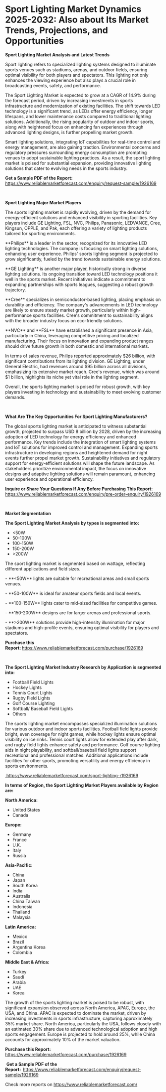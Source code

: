 <p><h1>Sport Lighting Market Dynamics 2025-2032: Also about Its Market Trends, Projections, and Opportunities</h1></p><p><strong>Sport Lighting Market Analysis and Latest Trends</strong></p>
<p><p>Sport lighting refers to specialized lighting systems designed to illuminate sports venues such as stadiums, arenas, and outdoor fields, ensuring optimal visibility for both players and spectators. This lighting not only enhances the viewing experience but also plays a crucial role in broadcasting events, safety, and performance.</p><p>The Sport Lighting Market is expected to grow at a CAGR of 14.9% during the forecast period, driven by increasing investments in sports infrastructure and modernization of existing facilities. The shift towards LED technology is a significant trend, as LEDs offer energy efficiency, longer lifespans, and lower maintenance costs compared to traditional lighting solutions. Additionally, the rising popularity of outdoor and indoor sports, along with heightened focus on enhancing fan experiences through advanced lighting designs, is further propelling market growth.</p><p>Smart lighting solutions, integrating IoT capabilities for real-time control and energy management, are also gaining traction. Environmental concerns and regulatory pressures surrounding energy consumption are prompting venues to adopt sustainable lighting practices. As a result, the sport lighting market is poised for substantial expansion, providing innovative lighting solutions that cater to evolving needs in the sports industry.</p></p>
<p><strong>Get a Sample PDF of the Report:&nbsp;</strong> <a href="https://www.reliablemarketforecast.com/enquiry/request-sample/1926169?utm_campaign=1888&utm_medium=2&utm_source=Github&utm_content=ia&utm_term=15012025&utm_id=sport-lighting">https://www.reliablemarketforecast.com/enquiry/request-sample/1926169</a></p>
<p>&nbsp;</p>
<p><strong>Sport Lighting Major Market Players</strong></p>
<p><p>The sports lighting market is rapidly evolving, driven by the demand for energy-efficient solutions and enhanced visibility in sporting facilities. Key players include GE Lighting, FSL, NVC, Philips, Panasonic, LEDVANCE, Cree, Kingsun, OPPLE, and Pak, each offering a variety of lighting products tailored for sporting environments.</p><p>**Philips** is a leader in the sector, recognized for its innovative LED lighting technologies. The company is focusing on smart lighting solutions, enhancing user experience. Philips' sports lighting segment is projected to grow significantly, fueled by the trend towards sustainable energy solutions.</p><p>**GE Lighting** is another major player, historically strong in diverse lighting solutions. Its ongoing transition toward LED technology positions it well in the sports market. Recent initiatives indicate a commitment to expanding partnerships with sports leagues, suggesting a robust growth trajectory.</p><p>**Cree** specializes in semiconductor-based lighting, placing emphasis on durability and efficiency. The company's advancements in LED technology are likely to ensure steady market growth, particularly within high-performance sports facilities. Cree's commitment to sustainability aligns with the broader industry focus on eco-friendly solutions.</p><p>**NVC** and **FSL** have established a significant presence in Asia, particularly in China, leveraging competitive pricing and localized manufacturing. Their focus on innovation and expanding product ranges should drive future growth in both domestic and international markets.</p><p>In terms of sales revenue, Philips reported approximately $26 billion, with significant contributions from its lighting division. GE Lighting, under General Electric, had revenues around $95 billion across all divisions, emphasizing its extensive market reach. Cree's revenue, which was around $1 billion, highlights its niche yet vital role in the lighting segment. </p><p>Overall, the sports lighting market is poised for robust growth, with key players investing in technology and sustainability to meet evolving customer demands.</p></p>
<p>&nbsp;</p>
<p><strong>What Are The Key Opportunities For Sport Lighting Manufacturers?</strong></p>
<p><p>The global sports lighting market is anticipated to witness substantial growth, projected to surpass USD 8 billion by 2028, driven by the increasing adoption of LED technology for energy efficiency and enhanced performance. Key trends include the integration of smart lighting systems and IoT solutions for improved control and management. Expanding sports infrastructure in developing regions and heightened demand for night events further propel market growth. Sustainability initiatives and regulatory support for energy-efficient solutions will shape the future landscape. As stakeholders prioritize environmental impact, the focus on innovative designs and adaptive lighting solutions will remain paramount, enhancing user experience and operational efficiency.</p></p>
<p><strong>Inquire or Share Your Questions If Any Before Purchasing This Report:</strong> <a href="https://www.reliablemarketforecast.com/enquiry/pre-order-enquiry/1926169?utm_campaign=1888&utm_medium=2&utm_source=Github&utm_content=ia&utm_term=15012025&utm_id=sport-lighting">https://www.reliablemarketforecast.com/enquiry/pre-order-enquiry/1926169</a></p>
<p>&nbsp;</p>
<p><strong>Market Segmentation</strong></p>
<p><strong>The Sport Lighting Market Analysis by types is segmented into:</strong></p>
<p><ul><li><50W</li><li>50-100W</li><li>100-150W</li><li>150-200W</li><li>>200W</li></ul></p>
<p><p>The sport lighting market is segmented based on wattage, reflecting different applications and field sizes. </p><p>- **<50W** lights are suitable for recreational areas and small sports venues.  </p><p>- **50-100W** is ideal for amateur sports fields and local events.  </p><p>- **100-150W** lights cater to mid-sized facilities for competitive games.  </p><p>- **150-200W** designs are for larger arenas and professional sports.  </p><p>- **>200W** solutions provide high-intensity illumination for major stadiums and high-profile events, ensuring optimal visibility for players and spectators.</p></p>
<p><strong>Purchase this Report:&nbsp;</strong><a href="https://www.reliablemarketforecast.com/purchase/1926169?utm_campaign=1888&utm_medium=2&utm_source=Github&utm_content=ia&utm_term=15012025&utm_id=sport-lighting">https://www.reliablemarketforecast.com/purchase/1926169</a></p>
<p>&nbsp;</p>
<p><strong>The Sport Lighting Market Industry Research by Application is segmented into:</strong></p>
<p><ul><li>Football Field Lights</li><li>Hockey Lights</li><li>Tennis Court Lights</li><li>Rugby Field Lights</li><li>Golf Course Lighting</li><li>Softball/ Baseball Field Lights</li><li>Others</li></ul></p>
<p><p>The sports lighting market encompasses specialized illumination solutions for various outdoor and indoor sports facilities. Football field lights provide bright, even coverage for night games, while hockey lights ensure optimal visibility on ice rinks. Tennis court lights allow for extended play after dark, and rugby field lights enhance safety and performance. Golf course lighting aids in night playability, and softball/baseball field lights support recreational and professional matches. Additional applications include facilities for other sports, promoting versatility and energy efficiency in sports environments.</p></p>
<p><a href="https://www.reliablemarketforecast.com/sport-lighting-r1926169?utm_campaign=1888&utm_medium=2&utm_source=Github&utm_content=ia&utm_term=15012025&utm_id=sport-lighting">&nbsp;https://www.reliablemarketforecast.com/sport-lighting-r1926169</a></p>
<p><strong>In terms of Region, the Sport Lighting Market Players available by Region are:</strong></p>
<p>
    <p> <strong> North America: </strong>
        <ul>
            <li>United States</li>
            <li>Canada</li>
        </ul>
        </p> 
    <p> <strong> Europe: </strong>
        <ul>
            <li>Germany</li>
            <li>France</li>
            <li>U.K.</li>
            <li>Italy</li>
            <li>Russia</li>
        </ul>
        </p> 
    <p> <strong> Asia-Pacific: </strong>
        <ul>
            <li>China</li>
            <li>Japan</li>
            <li>South Korea</li>
            <li>India</li>
            <li>Australia</li>
            <li>China Taiwan</li>
            <li>Indonesia</li>
            <li>Thailand</li>
            <li>Malaysia</li>
        </ul>
        </p> 
    <p> <strong> Latin America: </strong>
        <ul>
            <li>Mexico</li>
            <li>Brazil</li>
            <li>Argentina Korea</li>
            <li>Colombia</li>
        </ul>
        </p> 
    <p> <strong> Middle East & Africa: </strong>
        <ul>
            <li>Turkey</li>
            <li>Saudi</li>
            <li>Arabia</li>
            <li>UAE</li>
            <li>Korea</li>
        </ul>
    </p>
    </p>
<p><p>The growth of the sports lighting market is poised to be robust, with significant expansion observed across North America, APAC, Europe, the USA, and China. APAC is expected to dominate the market, driven by increasing investments in sports infrastructure, capturing approximately 35% market share. North America, particularly the USA, follows closely with an estimated 30% share due to advanced technological adoption and high sports engagement. Europe is projected to hold around 25%, while China accounts for approximately 10% of the market valuation.</p></p>
<p><strong>Purchase this Report: </strong><a href="https://www.reliablemarketforecast.com/purchase/1926169?utm_campaign=1888&utm_medium=2&utm_source=Github&utm_content=ia&utm_term=15012025&utm_id=sport-lighting">https://www.reliablemarketforecast.com/purchase/1926169</a></p>
<p>&nbsp;<strong>Get a Sample PDF of the Report:&nbsp;&nbsp;</strong><a href="https://www.reliablemarketforecast.com/enquiry/request-sample/1926169?utm_campaign=1888&utm_medium=2&utm_source=Github&utm_content=ia&utm_term=15012025&utm_id=sport-lighting">https://www.reliablemarketforecast.com/enquiry/request-sample/1926169</a></p>
<p><strong></strong></p>
<p>Check more reports on <a href="https://www.reliablemarketforecast.com/?utm_campaign=1888&utm_medium=2&utm_source=Github&utm_content=ia&utm_term=15012025&utm_id=sport-lighting">https://www.reliablemarketforecast.com/</a></p>